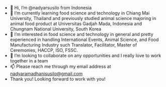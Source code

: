 - 👋 Hi, I’m @nadyarsusilo from Indonesia 
- 🌱 I’m currently learning food science and technology in Chiang Mai University, Thailand and previously studied animal science majoring in animal food product at Universitas Gadjah Mada, Indonesia and Chungnam National University, South Korea
- 👀 I’m interested in food science and technology in general and pretty experienced in handling International Events, Animal Science, and Food Manufacturing Industry such Translator, Facilitator, Master of Ceremonies, HACCP, ISO, FSSC.
- 💞️ I’m looking to collaborate on any opportunities and I really love to work together in a team
- 📫 Please reach me through my email address at nadyaramadhanisusilo@gmail.com
- Thank you! Looking forward to work with you! 

<!---
nadyarsusilo/nadyarsusilo is a ✨ special ✨ repository because its `README.md` (this file) appears on your GitHub profile.
You can click the Preview link to take a look at your changes.
--->
